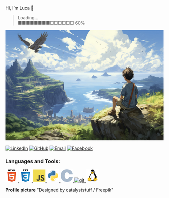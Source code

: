 Hi, I’m Luca 👋

> Loading... <br>
> ■■■■■■■■□□□□□□   60%

<center><img src="https://github.com/Luca-coder07/Luca-coder07/blob/main/fantasy.jpg" alt="fantasy image" width="600" height="350"></center>

[![LinkedIn](https://img.shields.io/badge/LinkedIn-Connect-blue?style=flat&logo=linkedin)](https://www.linkedin.com/in/lahatriniaina-luca-randrianirina-06845b328)
[![GitHub](https://img.shields.io/badge/GitHub-Follow-blue?style=flat&logo=github)](https://github.com/Luca-coder07)
[![Email](https://img.shields.io/badge/Email-Contact-blue?style=flat&logo=gmail)](mailto:lucarandrianirina2507@gmail.com)
[![Facebook](https://img.shields.io/badge/Facebook-Connect-blue?style=flat&logo=facebook)](https://www.facebook.com/lucka.randria.5)

<h3 align="left">Languages and Tools:</h3>
<p align="left"> <a href="https://www.w3.org/html/" target="_blank" rel="noreferrer"> <img src="https://raw.githubusercontent.com/devicons/devicon/master/icons/html5/html5-original-wordmark.svg" alt="html5" width="40" height="40"/> </a> <a href="https://www.w3schools.com/css/" target="_blank" rel="noreferrer"> <img src="https://raw.githubusercontent.com/devicons/devicon/master/icons/css3/css3-original-wordmark.svg" alt="css3" width="40" height="40"/> </a> <a href="https://developer.mozilla.org/en-US/docs/Web/JavaScript" target="_blank" rel="noreferrer"> <img src="https://raw.githubusercontent.com/devicons/devicon/master/icons/javascript/javascript-original.svg" alt="javascript" width="40" height="40"/> </a> <a href="https://www.python.org" target="_blank" rel="noreferrer"> <img src="https://raw.githubusercontent.com/devicons/devicon/master/icons/python/python-original.svg" alt="python" width="40" height="40"/> </a> <a href="https://www.cprogramming.com/" target="_blank" rel="noreferrer"> <img src="https://raw.githubusercontent.com/devicons/devicon/master/icons/c/c-original.svg" alt="c" width="40" height="40"/> </a> <a href="https://git-scm.com/" target="_blank" rel="noreferrer"> <img src="https://www.vectorlogo.zone/logos/git-scm/git-scm-icon.svg" alt="git" width="40" height="40"/> </a> <a href="https://www.linux.org/" target="_blank" rel="noreferrer"> <img src="https://raw.githubusercontent.com/devicons/devicon/master/icons/linux/linux-original.svg" alt="linux" width="40" height="40"/> </a> </p>

**Profile picture** "Designed by catalyststuff / Freepik"
